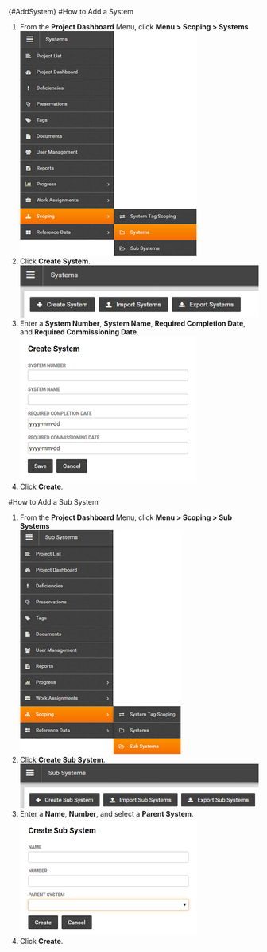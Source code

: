 {#AddSystem}
#How to Add a System 

1. From the **Project Dashboard** Menu, click **Menu > Scoping > Systems**  
![Menu > Scoping > Systems](images\MSystem.PNG)  
1. Click **Create System**.  
![Create System](images\CreateSystem.png)
1. Enter a **System Number**, **System Name**, **Required Completion Date**, and **Required Commissioning Date**.  
![Create System Form](images\CreateSystemDetail.png) 
1. Click **Create**.

#How to Add a Sub System 

1. From the **Project Dashboard** Menu, click **Menu > Scoping > Sub Systems**  
![Menu > Scoping > Sub Systems](images\MSubSystem.PNG)  
1. Click **Create Sub System**.  
![Create Sub System](images\CreateSubSystem.png)
1. Enter a **Name**, **Number**, and select a **Parent System**.  
![Create Sub System Form](images\CreatesubSystemDetail.png) 
1. Click **Create**.